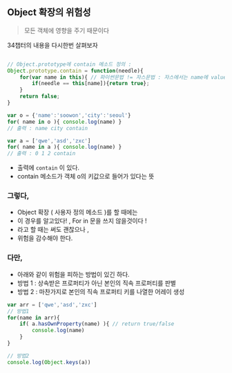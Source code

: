 ##  Object 확장의 위험성 
> 모든 객체에 영향을 주기 때문이다 

34챕터의 내용을 다시한번 살펴보자 
``` js

// Object.prototype에 contain 메소드 정의 : 
Object.prototype.contain = function(needle){
    for(var name in this){ // 파이썬문법 != 자스문법 : 자스에서는 name에 value가 아니라 key값이 할당된다.  
        if(needle == this[name]){return true};
    }
    return false;
} 

var o = {'name':'soowon','city':'seoul'}
for( name in o ){ console.log(name) }
// 출력 : name city contain 

var a = ['qwe','asd','zxc']
for( name in a ){ console.log(name) }
// 출력 : 0 1 2 contain 

```

- 출력에 `contain` 이 있다. 
- contain 메소드가 객체 o의 키값으로 들어가 있다는 뜻 


### 그렇다, 
- Object 확장 ( 사용자 정의 메소드 )를 할 때에는 
- 이 경우를 알고있다! , For in 문을 쓰지 않을것이다 ! 
- 라고 할 때는 써도 괜찮으나 , 
- 위험을 감수해야 한다. 


### 다만, 
- 아래와 같이 위험을 피하는 방법이 있긴 하다. 
- 방법 1 : 상속받은 프로퍼티가 아닌 본인의 직속 프로퍼티를 판별 
- 방법 2 : 마찬가지로 본인의 직속 프로퍼티 키를 나열한 어레이 생성 
``` js 
var arr = ['qwe','asd','zxc']
// 방법1 
for(name in arr){
    if( a.hasOwnProperty(name) ){ // return true/false 
        console.log(name)
    }
}

// 방법2
console.log(Object.keys(a))


```
